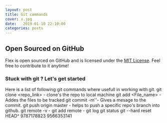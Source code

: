 ```yaml
---
layout: post
title: Git commands
cover: x.jpg
date:   2019-01-10 22:10:00
categories: posts
---
```


## Open Sourced on GitHub

Flex is open sourced on GitHub and is licensed under the [MIT License](http://opensource.org/licenses/MIT). Feel free to contribute to it anytime!

###  Stuck with git ? Let's get started

Here is a list of following git commands where usefull in working with git.
git clone <repo_link>   - clone's the repo to local machine
git add <File_name>     - Addes the files to be tracked
git commit -m'<message>'- Gives a mesage to the commit.
git push origin master  - helps to push  a specific repo's branch into github.
git remote -v           -
git add remote          -
git log
git status
git --hard reset HEAD^
9787178823 9566353141
